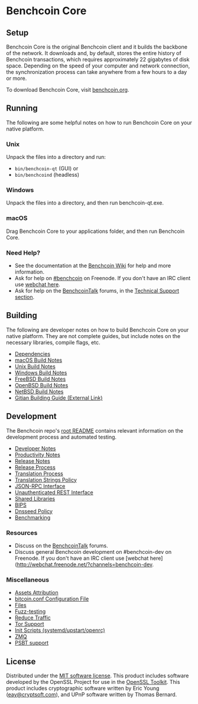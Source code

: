 Benchcoin Core
=============

Setup
---------------------
Benchcoin Core is the original Benchcoin client and it builds the backbone of the network. It downloads and, by default, stores the entire history of Benchcoin transactions, which requires approximately 22 gigabytes of disk space. Depending on the speed of your computer and network connection, the synchronization process can take anywhere from a few hours to a day or more.

To download Benchcoin Core, visit [benchcoin.org](https://benchcoin.org/).

Running
---------------------
The following are some helpful notes on how to run Benchcoin Core on your native platform.

### Unix

Unpack the files into a directory and run:

- `bin/benchcoin-qt` (GUI) or
- `bin/benchcoind` (headless)

### Windows

Unpack the files into a directory, and then run benchcoin-qt.exe.

### macOS

Drag Benchcoin Core to your applications folder, and then run Benchcoin Core.

### Need Help?

* See the documentation at the [Benchcoin Wiki](https://benchcoin.info/)
for help and more information.
* Ask for help on [#benchcoin](http://webchat.freenode.net?channels=benchcoin) on Freenode. If you don't have an IRC client use [webchat here](http://webchat.freenode.net?channels=benchcoin).
* Ask for help on the [BenchcoinTalk](https://benchcointalk.io/) forums, in the [Technical Support section](https://benchcointalk.io/c/technical-support).

Building
---------------------
The following are developer notes on how to build Benchcoin Core on your native platform. They are not complete guides, but include notes on the necessary libraries, compile flags, etc.

- [Dependencies](dependencies.md)
- [macOS Build Notes](build-osx.md)
- [Unix Build Notes](build-unix.md)
- [Windows Build Notes](build-windows.md)
- [FreeBSD Build Notes](build-freebsd.md)
- [OpenBSD Build Notes](build-openbsd.md)
- [NetBSD Build Notes](build-netbsd.md)
- [Gitian Building Guide (External Link)](https://github.com/bitcoin-core/docs/blob/master/gitian-building.md)

Development
---------------------
The Benchcoin repo's [root README](/README.md) contains relevant information on the development process and automated testing.

- [Developer Notes](developer-notes.md)
- [Productivity Notes](productivity.md)
- [Release Notes](release-notes.md)
- [Release Process](release-process.md)
- [Translation Process](translation_process.md)
- [Translation Strings Policy](translation_strings_policy.md)
- [JSON-RPC Interface](JSON-RPC-interface.md)
- [Unauthenticated REST Interface](REST-interface.md)
- [Shared Libraries](shared-libraries.md)
- [BIPS](bips.md)
- [Dnsseed Policy](dnsseed-policy.md)
- [Benchmarking](benchmarking.md)

### Resources
* Discuss on the [BenchcoinTalk](https://benchcointalk.io/) forums.
* Discuss general Benchcoin development on #benchcoin-dev on Freenode. If you don't have an IRC client use [webchat here](http://webchat.freenode.net/?channels=benchcoin-dev.

### Miscellaneous
- [Assets Attribution](assets-attribution.md)
- [bitcoin.conf Configuration File](bitcoin-conf.md)
- [Files](files.md)
- [Fuzz-testing](fuzzing.md)
- [Reduce Traffic](reduce-traffic.md)
- [Tor Support](tor.md)
- [Init Scripts (systemd/upstart/openrc)](init.md)
- [ZMQ](zmq.md)
- [PSBT support](psbt.md)

License
---------------------
Distributed under the [MIT software license](/COPYING).
This product includes software developed by the OpenSSL Project for use in the [OpenSSL Toolkit](https://www.openssl.org/). This product includes
cryptographic software written by Eric Young ([eay@cryptsoft.com](mailto:eay@cryptsoft.com)), and UPnP software written by Thomas Bernard.
